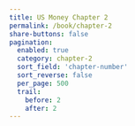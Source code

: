 ```yaml
---
title: US Money Chapter 2
permalink: /book/chapter-2
share-buttons: false
pagination:
  enabled: true
  category: chapter-2
  sort_field: 'chapter-number'
  sort_reverse: false
  per_page: 500
  trail:
    before: 2
    after: 2
---
```

